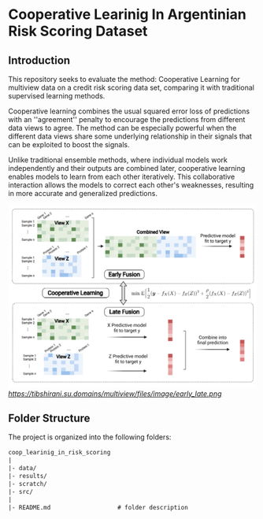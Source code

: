 # Cooperative Learinig In Argentinian Risk Scoring Dataset


Introduction
--------
This repository seeks to evaluate the method: Cooperative Learning for multiview data on a credit risk scoring data set, comparing it with traditional supervised learning methods.

Cooperative learning combines the usual squared error loss of predictions with an ''agreement'' penalty to encourage the predictions from different data views to agree. The method can be especially powerful when the different data views share some underlying relationship in their signals that can be exploited to boost the signals.

Unlike traditional ensemble methods, where individual models work independently and their outputs are combined later, cooperative learning enables models to learn from each other iteratively. This collaborative interaction allows the models to correct each other's weaknesses, resulting in more accurate and generalized predictions.




![Figure01](results/figures/early_late.png)
*https://tibshirani.su.domains/multiview/files/image/early_late.png*


Folder Structure
--------
The project is organized into the following folders:

    coop_learinig_in_risk_scoring
    |
    |- data/    
    |- results/
    |- scratch/
    |- src/   
    |
    |- README.md                   # folder description
    
    
    
    
[Cooperative Learning Resources]: https://tibshirani.su.domains/multiview/CoopLearning.html




